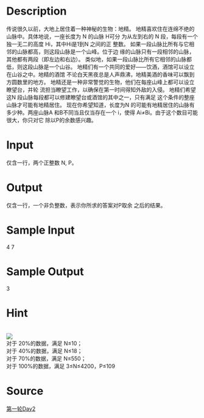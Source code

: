 
# Description

<div class="content">传说很久以前，大地上居住着一种神秘的生物：地精。 
地精喜欢住在连绵不绝的山脉中。具体地说，一座长度为 N 的山脉 H可分
为从左到右的 N 段，每段有一个独一无二的高度 Hi，其中Hi是1到N 之间的正
整数。 
如果一段山脉比所有与它相邻的山脉都高，则这段山脉是一个山峰。位于边
缘的山脉只有一段相邻的山脉，其他都有两段（即左边和右边）。 
类似地，如果一段山脉比所有它相邻的山脉都低，则这段山脉是一个山谷。  
地精们有一个共同的爱好——饮酒，酒馆可以设立在山谷之中。地精的酒馆
不论白天黑夜总是人声鼎沸，地精美酒的香味可以飘到方圆数里的地方。 
地精还是一种非常警觉的生物，他们在每座山峰上都可以设立瞭望台，并轮
流担当瞭望工作，以确保在第一时间得知外敌的入侵。 
地精们希望这N 段山脉每段都可以修建瞭望台或酒馆的其中之一，只有满足
这个条件的整座山脉才可能有地精居住。 
现在你希望知道，长度为N 的可能有地精居住的山脉有多少种。两座山脉A
和B不同当且仅当存在一个 i，使得 Ai≠Bi。由于这个数目可能很大，你只对它
除以P的余数感兴趣。 
 
 </div>

# Input

<div class="content"> 仅含一行，两个正整数 N, P。 
</div>

# Output

<div class="content">仅含一行，一个非负整数，表示你所求的答案对P取余
之后的结果。 </div>

# Sample Input

<div class="content"><span class="sampledata">4 7</span></div>

# Sample Output

<div class="content"><span class="sampledata">3</span></div>

# Hint

<div class="content"><p><br/>
<img border="0" src="/source/bzoj/1925/img/aHR0cHM6Ly9seWRzeS5jb20vSnVkZ2VPbmxpbmUvaW1hZ2VzLzE5MjUuanBn.jpg"/> <br/>
对于 20%的数据，满足 N≤10； <br/>
对于 40%的数据，满足 N≤18； <br/>
对于 70%的数据，满足 N≤550； <br/>
对于 100%的数据，满足 3≤N≤4200，P≤109<br/>
</p></div>

# Source

<div class="content"><p><a href="problemset.php?search=第一轮Day2">第一轮Day2</a></p></div>

